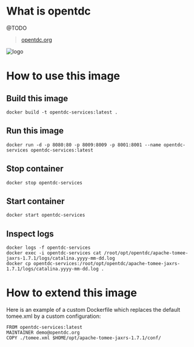 # What is opentdc

@TODO

> [opentdc.org](http://www.opentdc.org)

![logo](https://raw.githubusercontent.com/docker-library/docs/master/opentdc/logo.png)

# How to use this image

## Build this image

    docker build -t opentdc-services:latest .
    
## Run this image

    docker run -d -p 8080:80 -p 8009:8009 -p 8001:8001 --name opentdc-services opentdc-services:latest
    
## Stop container

    docker stop opentdc-services
    
## Start container

    docker start opentdc-services
    
## Inspect logs

    docker logs -f opentdc-services
    docker exec -i opentdc-services cat /root/opt/opentdc/apache-tomee-jaxrs-1.7.1/logs/catalina.yyyy-mm-dd.log
    docker cp opentdc-services:/root/opt/opentdc/apache-tomee-jaxrs-1.7.1/logs/catalina.yyyy-mm-dd.log .

# How to extend this image

Here is an example of a custom Dockerfile which replaces the default tomee.xml by a custom configuration:

    FROM opentdc-services:latest
    MAINTAINER demo@opentdc.org
    COPY ./tomee.xml $HOME/opt/apache-tomee-jaxrs-1.7.1/conf/
